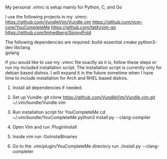 My personal .vimrc is setup mainly for Python, C, and Go

I use the following projects in my .vimrc:
	https://github.com/VundleVim/Vundle.vim
	https://github.com/ycm-core/YouCompleteMe
	https://github.com/fatih/vim-go
	https://github.com/tmhedberg/SimpylFold

The following dependencies are required:
	build-essential
	cmake
	python3-dev
	libclang	
	golang

If you would like to use my .vimrc file exactly as it is, follow these steps or run my included installation script. The installation script is currently only for debian based distros. I will expand it in the future sometime when I have time to include installation for Arch and RHEL based distros.

1. Install all dependencies if needed.

2. Set up Vundle:
	git clone https://github.com/VundleVim/Vundle.vim.git ~/.vim/bundle/Vundle.vim

4. Run installation script for YouCompleteMe
	cd ~/.vim/bundle/YouCompleteMe
	python3 install.py --clang-compiler 

3. Open Vim and run :PluginInstall

4. Inside vim run :GoInstalBinaries

5. Go to the .vim/plugin/YouCompleteMe directory
   run ./install.py --clang-completer

